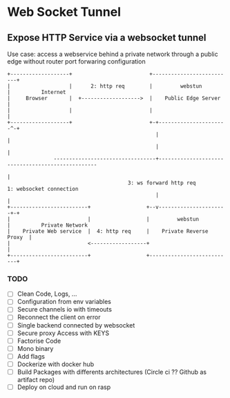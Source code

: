 # Web Socket Tunnel 

## Expose HTTP Service via a websocket tunnel

Use case: access a webservice behind a private network through a public edge without router port forwaring configuration

```
+-------------------+                         +--------------------------+
|                   |      2: http req        |         webstun          |          Internet
|     Browser       |  +------------------->  |    Public Edge Server    |
|                   |                         |                          |
+-------------------+                         +-+----------------------^-+
                                                |                      |
                                                |                      |
               ---------------------------------+--------------------------------------------------
                                                                       |
                                       3: ws forward http req        1: websocket connection
                                                |                      |
+-------------------------+                  +--v----------------------+-+
|                         |                  |         webstun           |          Private Network
|    Private Web service  |  4: http req     |    Private Reverse Proxy  |
|                         <------------------+                           |
+-------------------------+                  +---------------------------+

```

### TODO

- [ ] Clean Code, Logs, ...
- [ ] Configuration from env variables
- [ ] Secure channels io with timeouts
- [ ] Reconnect the client on error
- [ ] Single backend connected by websocket
- [ ] Secure proxy Access with KEYS
- [ ] Factorise Code
- [ ] Mono binary
- [ ] Add flags
- [ ] Dockerize with docker hub
- [ ] Build Packages with differents architectures (Circle ci ?? Github as artifact repo)
- [ ] Deploy on cloud and run on rasp
